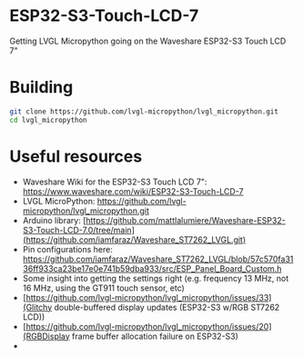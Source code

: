# ESP32-S3-Touch-LCD-7
Getting LVGL Micropython going on the Waveshare ESP32-S3 Touch LCD 7"

# Building
```bash
git clone https://github.com/lvgl-micropython/lvgl_micropython.git
cd lvgl_micropython

```

# Useful resources

- Waveshare Wiki for the ESP32-S3 Touch LCD 7": https://www.waveshare.com/wiki/ESP32-S3-Touch-LCD-7
- LVGL MicroPython: https://github.com/lvgl-micropython/lvgl_micropython.git
- Arduino library: [https://github.com/mattlalumiere/Waveshare-ESP32-S3-Touch-LCD-7.0/tree/main](https://github.com/iamfaraz/Waveshare_ST7262_LVGL.git)
 - Pin configurations here: https://github.com/iamfaraz/Waveshare_ST7262_LVGL/blob/57c570fa3136ff933ca23be17e0e741b59dba933/src/ESP_Panel_Board_Custom.h
- Some insight into getting the settings right (e.g. frequency 13 MHz, not 16 MHz, using the GT911 touch sensor, etc)
 - [https://github.com/lvgl-micropython/lvgl_micropython/issues/33](Glitchy double-buffered display updates (ESP32-S3 w/RGB ST7262 LCD))
 - [https://github.com/lvgl-micropython/lvgl_micropython/issues/20](RGBDisplay frame buffer allocation failure on ESP32-S3)
- 
